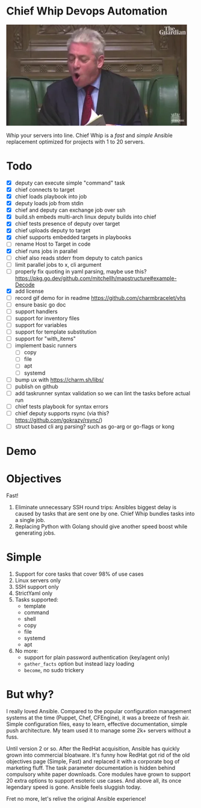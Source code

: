 # Chief Whip Devops Automation

![order, order!](doc/order-order.webp)

Whip your servers into line. Chief Whip is a _fast_ and _simple_ Ansible replacement optimized for projects with 1 to 20 servers. 

# Todo

- [x] deputy can execute simple "command" task
- [x] chief connects to target
- [x] chief loads playbook into job
- [x] deputy loads job from stdin
- [x] chief and deputy can exchange job over ssh
- [x] build.sh embeds multi-arch linux deputy builds into chief
- [x] chief tests presence of deputy over target
- [x] chief uploads deputy to target
- [x] chief supports embedded targets in playbooks
- [ ] rename Host to Target in code
- [x] chief runs jobs in parallel
- [ ] chief also reads stderr from deputy to catch panics
- [ ] limit parallel jobs to x, cli argument
- [ ] properly fix quoting in yaml parsing, maybe use this? https://pkg.go.dev/github.com/mitchellh/mapstructure#example-Decode
- [x] add license
- [ ] record gif demo for in readme  https://github.com/charmbracelet/vhs
- [ ] ensure basic go doc
- [ ] support handlers
- [ ] support for inventory files
- [ ] support for variables
- [ ] support for template substitution
- [ ] support for "with_items"
- [ ] implement basic runners 
    - [ ] copy
    - [ ] file
    - [ ] apt
    - [ ] systemd
- [ ] bump ux with https://charm.sh/libs/
- [ ] publish on github
- [ ] add taskrunner syntax validation so we can lint the tasks before actual run
- [ ] chief tests playbook for syntax errors
- [ ] chief deputy supports rsync (via this? https://github.com/gokrazy/rsync/)
- [ ] struct based cli arg parsing? such as go-arg or go-flags or kong

# Demo

# Objectives

Fast!

1. Eliminate unnecessary SSH round trips: Ansibles biggest delay is caused by tasks that are sent one by one. Chief Whip bundles tasks into a single job. 
2. Replacing Python with Golang should give another speed boost while generating jobs.

# Simple

1. Support for core tasks that cover 98% of use cases 
2. Linux servers only
3. SSH support only
4. StrictYaml only
1. Tasks supported:
    - template
    - command
    - shell
    - copy
    - file
    - systemd
    - apt
5. No more:
    - support for plain password authentication (key/agent only)
    - `gather_facts` option but instead lazy loading
    - `become`, no sudo trickery

# But why?

I really loved Ansible. Compared to the popular configuration management systems at the time (Puppet, Chef, CFEngine), it was a breeze of fresh air. Simple configuration files, easy to learn, effective documentation, simple push architecture. My team used it to manage some 2k+ servers without a fuss. 

Until version 2 or so. After the RedHat acquisition, Ansible has quickly grown into commercial bloatware. It's funny how RedHat got rid of the old objectives page (Simple, Fast) and replaced it with a corporate bog of marketing fluff. The task parameter documentation is hidden behind compulsory white paper downloads. Core modules have grown to support 20 extra options to support esoteric use cases. And above all, its once legendary speed is gone. Ansible feels sluggish today.

Fret no more, let's relive the original Ansible experience!